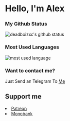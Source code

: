 <!--### Hi there ðŸ‘‹-->

<!--
**deadboizxc/deadboizxc** is a âœ¨ _special_ âœ¨ repository because its `README.md` (this file) appears on your GitHub profile.

Here are some ideas to get you started:

- ðŸ”­ Iâ€™m currently working on ...
- ðŸŒ± Iâ€™m currently learning ...
- ðŸ‘¯ Iâ€™m looking to collaborate on ...
- ðŸ¤” Iâ€™m looking for help with ...
- ðŸ’¬ Ask me about ...
- ðŸ“« How to reach me: ...
- ðŸ˜„ Pronouns: ...
- âš¡ Fun fact: ...
-->

# Hello, I'm Alex
### **My Github Status**
![deadboizxc's github status](https://github-readme-stats.vercel.app/api?username=zxc-psycho&show_icons=true&count_private=true&theme=radical&hide_border=false&hide=&include_all_commits=true)
### **Most Used Languages**
![most used language](https://github-readme-stats.vercel.app/api/top-langs/?username=zxc-psycho&layout=compact&theme=dracula&hide_border=true&langs_count=10&hide=tex,css,php)
### **Want to contact me?**
Just Send an Telegram To [Me](https://t.me/deadboizxc)

<h2>Support me</h2> 
<nav>
<li><a href=http://patreon.com/user?u=80411041>Patreon</a></li>

<li><a href=https://send.monobank.ua/jar/7p9A1xDgFm>Monobank</a></li>
